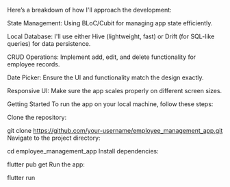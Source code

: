 Here’s a breakdown of how I'll approach the development:

State Management: Using BLoC/Cubit for managing app state efficiently.

Local Database: I'll use either Hive (lightweight, fast) or Drift (for SQL-like queries) for data persistence.

CRUD Operations: Implement add, edit, and delete functionality for employee records.

Date Picker: Ensure the UI and functionality match the design exactly.

Responsive UI: Make sure the app scales properly on different screen sizes.




Getting Started
To run the app on your local machine, follow these steps:

Clone the repository:

git clone https://github.com/your-username/employee_management_app.git
Navigate to the project directory:

cd employee_management_app
Install dependencies:

flutter pub get
Run the app:

flutter run
